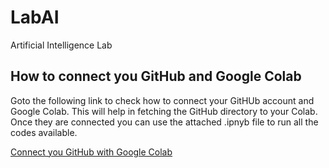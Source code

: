 # LabAI
Artificial Intelligence Lab 

## How to connect you GitHub and Google Colab

Goto the following link to check how to connect your GitHUb account and Google Colab. This will help in fetching the GitHub directory to your Colab. Once they are connected you can use the attached .ipnyb file to run all the codes available. 


[Connect you GitHub with Google Colab](https://medium.com/analytics-vidhya/how-to-use-google-colab-with-github-via-google-drive-68efb23a42d)




